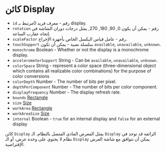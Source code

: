 # كائن Display

* `id` رقم - معرف فريد 0مرتبط بـ display.
* `rotation` رقم - يمكن أن يكون 0, 90, 180, 270, يمثل درجات دوران الشاشة في إتجاه عقارب الساعة.
* `scaleFactor` رقم - عامل قياس البكسل الخاص بأجهزة الإخراج.
* `touchSupport` سلسلة نصية - يمكن أن تكون `available`, `unavailable`, `unknown`.
* `monochrome` Boolean - Whether or not the display is a monochrome display.
* `accelerometerSupport` String - Can be `available`, `unavailable`, `unknown`.
* `colorSpace` String -  represent a color space (three-dimensional object which contains all realizable color combinations) for the purpose of color conversions
* `colorDepth` Number - The number of bits per pixel.
* `depthPerComponent` Number - The number of bits per color component.
* `displayFrequency` Number - The display refresh rate.
* `bounds` [Rectangle](rectangle.md)
* `size` [Size](size.md)
* `workArea` [Rectangle](rectangle.md)
* `workAreaSize` [Size](size.md)
* `internal` Boolean - `true` for an internal display and `false` for an external display

كائن `Display` يمثل المعرض المادي المتصل بالنظام. الـ `Display` الزائفة قد توجد في نظام لا يحتوي على وحدة عرض، أو الـ `Display` يمكن أن تتوافق مع شاشة العرض الإفتراضية.

